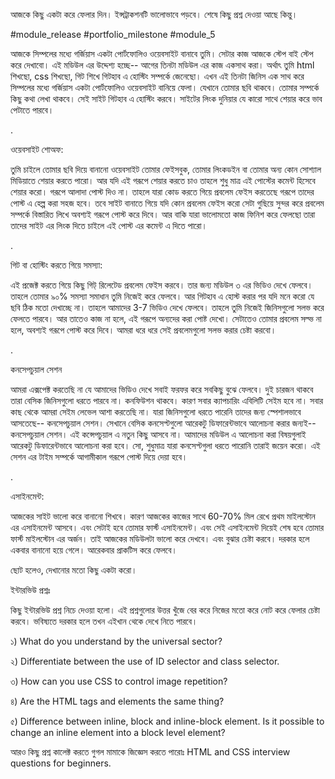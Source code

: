 আজকে কিছু একটা করে ফেলার দিন। ইন্সট্রাকশনটি ভালোভাবে পড়বে। শেষে কিছু প্রশ্ন দেওয়া আছে কিন্তু। 

#module_release #portfolio_milestone #module_5

 

আজকে সিম্পলের মধ্যে গর্জিয়াস একটা পোর্টফোলিও ওয়েবসাইট বানাবে তুমি। সেটার কাজ আজকে স্টেপ বাই স্টেপ করে দেখাবো। এই মডিউল এর উদ্দেশ্য হচ্ছে-- আগের তিনটা মডিউল এর কাজ একসাথ করা। অর্থাৎ তুমি html শিখছো, css শিখছো, গিট শিখে গিটহাব এ হোস্টিং সম্পর্কে জেনেছো। এখন এই তিনটা জিনিস এক সাথ করে সিম্পলের মধ্যে গর্জিয়াস একটা পোর্টফোলিও ওয়েবসাইট বানিয়ে ফেলা। যেখানে তোমার ছবি থাকবে। তোমার সম্পর্কে কিছু কথা লেখা থাকবে। সেই সাইট গিটহাব এ হোস্টিং করবে। সাইটের লিংক দুনিয়ার যে কারো সাথে শেয়ার করে ভাব পেটাতে পারবে। 

.

 

ওয়েবসাইট শোঅফ: 

তুমি চাইলে তোমার ছবি দিয়ে বানানো ওয়েবসাইট তোমার ফেইসবুক, তোমার লিংকডইন বা তোমার অন্য কোন সোশ্যাল মিডিয়াতে শেয়ার করতে পারো। আর যদি এই গরূপে শেয়ার করতে চাও তাহলে শুধু মাত্র এই পোস্টের কমেন্ট হিসেবে শেয়ার করো। গরূপে আলাদা পোস্ট দিও না। তাহলে যারা কোড করতে গিয়ে প্রবলেম ফেইস করতেছে গরূপে তাদের পোস্ট এ হেল্প করা সহজ হবে। তবে সাইট বানাতে গিয়ে যদি কোন প্রবলেম ফেইস করো সেটা গুছিয়ে সুন্দর করে প্রবলেম সম্পর্কে বিস্তারিত লিখে অবশ্যই গরূপে পোস্ট করে দিবে। আর বাকি যারা ভালোমতো কাজ ফিনিশ করে ফেলছো তারা তাদের সাইট এর লিংক দিতে চাইলে এই পোস্ট এর কমেন্ট এ দিতে পারো। 

 

.

 

গিট বা হোস্টিং করতে গিয়ে সমস্যা:

এই প্রজেক্ট করতে গিয়ে কিছু গিট্ রিলেটেড প্রবলেম ফেইস করবে। তার জন্য মডিউল ৩ এর ভিডিও দেখে ফেলবে। তাহলে তোমার ৯০% সমস্যা সমাধান তুমি নিজেই করে ফেলবে। আর গিটহাব এ হোস্ট করার পর যদি মনে করো যে ছবি ঠিক মতো দেখাচ্ছে না। তাহলে আমাদের 3-7 ভিডিও দেখে ফেলবে। তাহলে তুমি নিজেই জিনিসগুলো সলভ করে ফেলতে পারবে। আর তাতেও কাজ না হলে, এই গরূপে অন্যদের করা পোষ্ট দেখো। সেটাতেও তোমার প্রবলেম সল্ভ না হলে, অবশ্যই গরূপে পোস্ট করে দিবে। আমরা ধরে ধরে সেই প্রবলেমগুলো সলভ করার চেষ্টা করবো। 

 

.

কনসেপচুয়াল সেশন 

আমরা এক্সপেক্ট করতেছি না যে আমাদের ভিডিও দেখে সবাই ফরফর করে সবকিছু বুঝে ফেলবে। দুই চারজন থাকবে তারা বেসিক জিনিসগুলো ধরতে পারবে না। কনফিউশন থাকবে। কারণ সবার ক্যাপচারিং এবিলিটি সেইম হবে না। সবার কাছ থেকে আমরা সেইম লেভেল আশা করতেছি না। যারা জিনিসগুলো ধরতে পারেনি তাদের জন্য স্পেশালভাবে আসতেছে-- কনসেপচুয়াল সেশন। সেখানে বেসিক কনসেপ্টগুলো আরেকটু ডিফারেন্টভাবে আলোচনা করার জন্যই-- কনসেপচুয়াল সেশন। এই কন্সেপচুয়াল এ নতুন কিছু আসবে না। আমাদের মডিউল এ আলোচনা করা বিষয়গুলাই আরেকটু ডিফারেন্টভাবে আলোচনা করা হবে। সো, শুধুমাত্র যারা কনসেপ্টগুলা ধরতে পারোনি তারাই জয়েন করো। এই সেশন এর টাইম সম্পর্কে আগামীকাল গরূপে পোস্ট দিয়ে দেয়া হবে। 

.

 

এসাইনমেন্ট:

আজকের সাইট ভালো করে বানানো শিখবে। কারণ আজকের কাজের সাথে 60-70% মিল রেখে প্রথম মাইলস্টোন এর এসাইনমেন্ট আসবে। এবং সেটাই হবে তোমার ফার্স্ট এসাইনমেন্ট। এবং সেই এসাইনমেন্ট দিয়েই শেষ হবে তোমার ফার্স্ট মাইলস্টোন এর অর্জন। তাই আজকের মডিউলটা ভালো করে দেখবে। এবং বুঝার চেষ্টা করবে। দরকার হলে একবার বানানো হয়ে গেলে। আরেকবার প্রাকটিস করে ফেলবে।  

ছোট হলেও, দেখানোর মতো কিছু একটা করো।

 

ইন্টারভিউ প্রশ্নঃ



কিছু ইন্টারভিউ প্রশ্ন নিচে দেওয়া হলো। এই প্রশ্নগুলোর উত্তর খুঁজে বের করে নিজের মতো করে নোট করে ফেলার চেষ্টা করবে। ভবিষ্যতে দরকার হলে তখন এইখান থেকে দেখে নিতে পারবে। 

১) What do you understand by the universal sector?

২) Differentiate between the use of ID selector and class selector.

৩) How can you use CSS to control image repetition?

৪) Are the HTML tags and elements the same thing?

৫) Difference between inline, block and inline-block element. Is it possible to change an inline element into a block level element?



আরও কিছু প্রশ্ন কালেক্ট করতে গুগল মামাকে জিজ্ঞেস করতে পারোঃ HTML and CSS interview questions for beginners.
